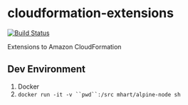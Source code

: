 # cloudformation-extensions

[![Build Status](https://travis-ci.com/joshbalfour/cloudformation-extensions.svg?token=MNpwzj1DWBzELMwhWybL&branch=master)](https://travis-ci.com/joshbalfour/cloudformation-extensions)

Extensions to Amazon CloudFormation

## Dev Environment

1. Docker
2. `docker run -it -v ``pwd``:/src mhart/alpine-node sh`
